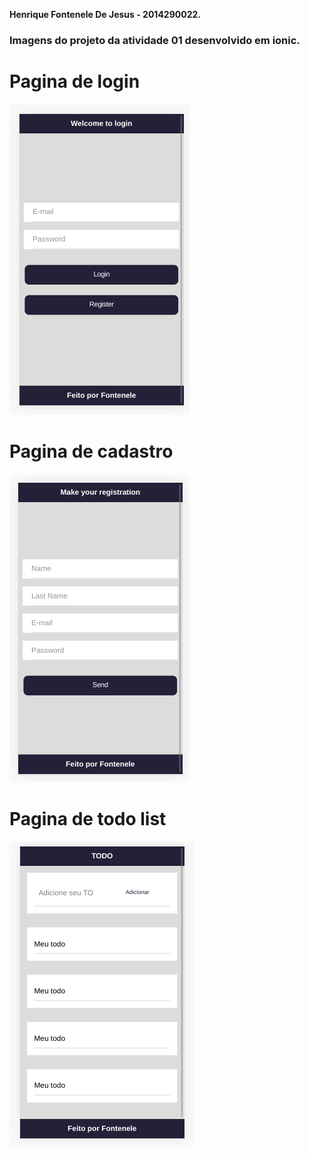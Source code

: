 **Henrique Fontenele De Jesus - 2014290022.**

### Imagens do projeto da atividade 01 desenvolvido em ionic.

# Pagina de login

![pagina de login](./assets/login-ionic.png)

# Pagina de cadastro

![pagina de login](./assets/register-ionic.png)

# Pagina de todo list

![pagina de login](./assets/todo-ionic.png)
